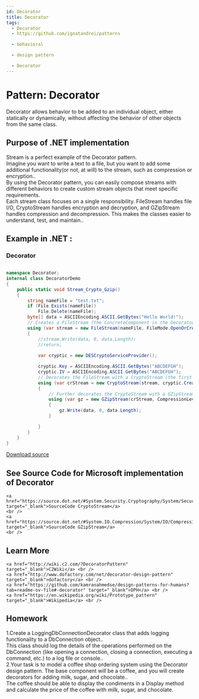 ```yaml
---
id: Decorator
title: Decorator
tags:
  - Decorator
  - https://github.com/ignatandrei/patterns

  - behavioral

  - design pattern

  - Decorator
---
```


# Pattern:  Decorator
<!-- id : 8 -->
Decorator allows behavior to be added to an individual object, either statically or dynamically, without affecting the behavior of other objects from the same class.    <br />

## Purpose of .NET implementation

Stream is a perfect example of the Decorator pattern.    <br />
Imagine you want to write a text to a file, but you want to add some additional functionality(or not, at will) to the stream, such as  compression or encryption..    <br />
By using the Decorator pattern, you can easily compose streams with different behaviors to create custom stream objects that meet specific requirements.    <br />
Each stream class focuses on a single responsibility. FileStream handles file I/O, CryptoStream handles encryption and decryption, and GZipStream handles compression and decompression. This makes the classes easier to understand, test, and maintain..    <br />

## Example in .NET : 


###  Decorator
```csharp showLineNumbers title="Decorator example for Pattern Decorator"

namespace Decorator;
internal class DecoratorDemo
{
    public static void Stream_Crypto_Gzip()
    {
        string nameFile = "test.txt";
        if (File.Exists(nameFile))
            File.Delete(nameFile);
        byte[] data = ASCIIEncoding.ASCII.GetBytes("Hello World!");
        // Creates a FileStream (the ConcreteComponent in the Decorator pattern context).
        using (var stream = new FileStream(nameFile, FileMode.OpenOrCreate, FileAccess.Write))
        {
            //stream.Write(data, 0, data.Length);
            //return;
            
            var cryptic = new DESCryptoServiceProvider();

            cryptic.Key = ASCIIEncoding.ASCII.GetBytes("ABCDEFGH");
            cryptic.IV = ASCIIEncoding.ASCII.GetBytes("ABCDEFGH");
            // Decorates the FileStream with a CryptoStream (the first Decorator).
            using (var crStream = new CryptoStream(stream, cryptic.CreateEncryptor(), CryptoStreamMode.Write))
            {
                // Further decorates the CryptoStream with a GZipStream (the second Decorator).
                using (var gz = new GZipStream(crStream, CompressionLevel.Optimal))
                {
                    gz.Write(data, 0, data.Length);
                }

            }
        }
    }
}

```


[Download source](/zipSourceCodes/decorator.zip)



## See Source Code for Microsoft implementation of Decorator

    <a href="https://source.dot.net/#System.Security.Cryptography/System/Security/Cryptography/CryptoStream.cs" target="_blank">SourceCode CryptoStream</a>
    <br />
    <a href="https://source.dot.net/#System.IO.Compression/System/IO/Compression/GZipStream.cs" target="_blank">SourceCode GZipStream</a>
    <br />


## Learn More

    <a href="http://wiki.c2.com/?DecoratorPattern" target="_blank">C2Wiki</a> <br />
    <a href="http://www.dofactory.com/net/decorator-design-pattern" target="_blank">dofactory</a> <br />
    <a href="https://github.com/kamranahmedse/design-patterns-for-humans?tab=readme-ov-file#-decorator" target="_blank">DPH</a> <br />
    <a href="https://en.wikipedia.org/wiki/Prototype_pattern" target="_blank">Wikipedia</a> <br />


## Homework


1.Create a LoggingDbConnectionDecorator class that adds logging functionality to a DbConnection object..    <br />
This class should log the details of the operations performed on the DbConnection (like opening a connection, closing a connection, executing a command, etc.) to a log file or console..    <br />
2.Your task is to model a coffee shop ordering system using the Decorator design pattern. The base component will be a coffee, and you will create decorators for adding milk, sugar, and chocolate..    <br />
The coffee should be able to display the condiments in a Display method and calculate the price of the coffee with milk, sugar, and chocolate.    <br />


